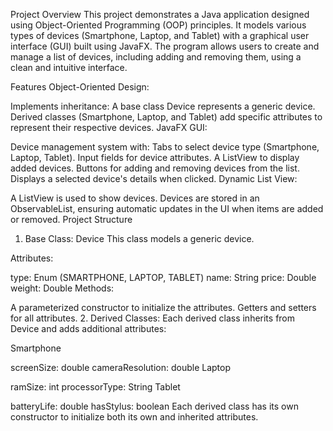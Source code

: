 

Project Overview
This project demonstrates a Java application designed using Object-Oriented Programming (OOP) principles. It models various types of devices (Smartphone, Laptop, and Tablet) with a graphical user interface (GUI) built using JavaFX. The program allows users to create and manage a list of devices, including adding and removing them, using a clean and intuitive interface.

Features
Object-Oriented Design:

Implements inheritance:
A base class Device represents a generic device.
Derived classes (Smartphone, Laptop, and Tablet) add specific attributes to represent their respective devices.
JavaFX GUI:

Device management system with:
Tabs to select device type (Smartphone, Laptop, Tablet).
Input fields for device attributes.
A ListView to display added devices.
Buttons for adding and removing devices from the list.
Displays a selected device's details when clicked.
Dynamic List View:

A ListView is used to show devices.
Devices are stored in an ObservableList, ensuring automatic updates in the UI when items are added or removed.
Project Structure
1. Base Class: Device
This class models a generic device.

Attributes:

type: Enum (SMARTPHONE, LAPTOP, TABLET)
name: String
price: Double
weight: Double
Methods:

A parameterized constructor to initialize the attributes.
Getters and setters for all attributes.
2. Derived Classes:
Each derived class inherits from Device and adds additional attributes:

Smartphone

screenSize: double
cameraResolution: double
Laptop

ramSize: int
processorType: String
Tablet

batteryLife: double
hasStylus: boolean
Each derived class has its own constructor to initialize both its own and inherited attributes.
